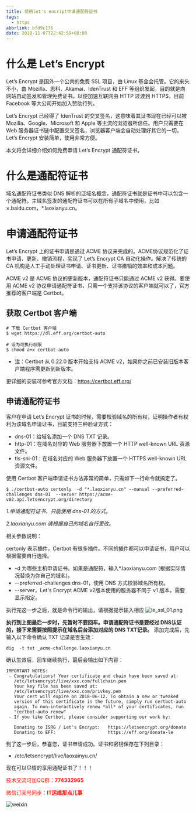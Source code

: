 ```yaml
---
title: 使用let's encript申请通配符证书
tags: 
  - https
abbrlink: bfd9c176
date: 2018-11-07T22:42:59+08:00
---
```

# 什么是 Let’s Encrypt
Let’s Encrypt 是国外一个公共的免费 SSL 项目，由 Linux 基金会托管。它的来头不小，由 Mozilla、思科、Akamai、IdenTrust 和 EFF 等组织发起，目的就是向网站自动签发和管理免费证书。以便加速互联网由 HTTP 过渡到 HTTPS，目前 Facebook 等大公司开始加入赞助行列。

Let’s Encrypt 已经得了 IdenTrust 的交叉签名，这意味着其证书现在已经可以被 Mozilla、Google、Microsoft 和 Apple 等主流的浏览器所信任。用户只需要在 Web 服务器证书链中配置交叉签名，浏览器客户端会自动处理好其它的一切，Let’s Encrypt 安装简单，使用非常方便。

<!-- more -->

本文将会详细介绍如何免费申请 Let’s Encrypt 通配符证书。

# 什么是通配符证书
域名通配符证书类似 DNS 解析的泛域名概念，通配符证书就是证书中可以包含一个通配符。主域名签发的通配符证书可以在所有子域名中使用，比如 ×.baidu.com，*.laoxianyu.cn。

# 申请通配符证书
Let’s Encrypt 上的证书申请是通过 ACME 协议来完成的。ACME协议规范化了证书申请、更新、撤销流程，实现了 Let’s Encrypt CA 自动化操作。解决了传统的 CA 机构是人工手动处理证书申请、证书更新、证书撤销的效率和成本问题。

ACME v2 是 ACME 协议的更新版本，通配符证书只能通过 ACME v2 获得。要使用 ACME v2 协议申请通配符证书，只需一个支持该协议的客户端就可以了，官方推荐的客户端是 Certbot。

## 获取 Certbot 客户端
```
# 下载 Certbot 客户端
$ wget https://dl.eff.org/certbot-auto

# 设为可执行权限
$ chmod a+x certbot-auto
```
* 注：Certbot 从 0.22.0 版本开始支持 ACME v2，如果你之前已安装旧版本客户端程序需更新到新版本。  

更详细的安装可参考官方文档：https://certbot.eff.org/

## 申请通配符证书
客户在申请 Let’s Encrypt 证书的时候，需要校验域名的所有权，证明操作者有权利为该域名申请证书，目前支持三种验证方式：

- dns-01：给域名添加一个 DNS TXT 记录。
- http-01：在域名对应的 Web 服务器下放置一个 HTTP well-known URL 资源文件。
- tls-sni-01：在域名对应的 Web 服务器下放置一个 HTTPS well-known URL 资源文件。

使用 Certbot 客户端申请证书方法非常的简单，只需如下一行命令就搞定了。
```
$ ./certbot-auto certonly  -d "*.laoxianyu.cn" --manual --preferred-challenges dns-01  --server https://acme-v02.api.letsencrypt.org/directory
```
*1.申请通配符证书，只能使用 dns-01 的方式。*

*2.laoxianyu.com 请根据自己的域名自行更改。*

相关参数说明：

certonly 表示插件，Certbot 有很多插件。不同的插件都可以申请证书，用户可以根据需要自行选择。

* -d 为哪些主机申请证书。如果是通配符，输入*.laoxianyu.com (根据实际情况替换为你自己的域名)。
* --preferred-challenges dns-01，使用 DNS 方式校验域名所有权。
* --server，Let's Encrypt ACME v2版本使用的服务器不同于 v1 版本，需要显示指定。

执行完这一步之后，就是命令行的输出，请根据提示输入相应
![le_ssl_01.png](http://dl-blog.laoxianyu.cn/le_ssl_01.png)

**执行到上图最后一步时，先暂时不要回车。申请通配符证书是要经过 DNS认证的，接下来需要按照提示在域名后台添加对应的 DNS TXT记录。**
添加完成后，先输入以下命令确认 TXT 记录是否生效：
```
dig  -t txt _acme-challenge.laoxianyu.cn
```
确认生效后，回车继续执行，最后会输出如下内容：
```
IMPORTANT NOTES:
 - Congratulations! Your certificate and chain have been saved at:
   /etc/letsencrypt/live/xxx.com/fullchain.pem
   Your key file has been saved at:
   /etc/letsencrypt/live/xxx.com/privkey.pem
   Your cert will expire on 2018-06-12. To obtain a new or tweaked
   version of this certificate in the future, simply run certbot-auto
   again. To non-interactively renew *all* of your certificates, run
   "certbot-auto renew"
 - If you like Certbot, please consider supporting our work by:

   Donating to ISRG / Let's Encrypt:   https://letsencrypt.org/donate
   Donating to EFF:                    https://eff.org/donate-le
```
到了这一步后，恭喜您，证书申请成功。证书和密钥保存在下列目录：
* /etc/letsencrypt/live/laoxainyu.cn/

现在可以尽情的享用通配证书了！！！

<font color=#ff1201>技术交流可加QQ群：**774332965**<br></font>

<font color=#ff1201>微信订阅号同步：**IT运维那点儿事**</font>

![weixin](http://dl-blog.laoxianyu.cn/weixindy.jpg)

